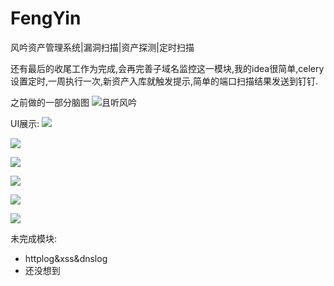 # FengYin
风吟资产管理系统|漏洞扫描|资产探测|定时扫描

还有最后的收尾工作为完成,会再完善子域名监控这一模块,我的idea很简单,celery设置定时,一周执行一次,新资产入库就触发提示,简单的端口扫描结果发送到钉钉.

之前做的一部分脑图
![且听风吟](https://redteamwing.oss-cn-hongkong.aliyuncs.com/2020/02/04/qie-ting-feng-yin.png?image/auto-orient,1/quality,q_90)

UI展示:
![](https://redteamwing.oss-cn-hongkong.aliyuncs.com/2020/02/04/15808211847956.jpg?image/auto-orient,1/quality,q_90)


![](https://redteamwing.oss-cn-hongkong.aliyuncs.com/2020/02/04/15808212272984.jpg?image/auto-orient,1/quality,q_90)

![](https://redteamwing.oss-cn-hongkong.aliyuncs.com/2020/02/04/15808212852720.jpg?image/auto-orient,1/quality,q_90)

![](https://redteamwing.oss-cn-hongkong.aliyuncs.com/2020/02/04/15808213479608.jpg?image/auto-orient,1/quality,q_90)

![](https://redteamwing.oss-cn-hongkong.aliyuncs.com/2020/02/04/15808213738584.jpg?image/auto-orient,1/quality,q_90)

![](https://redteamwing.oss-cn-hongkong.aliyuncs.com/2020/02/04/15808214055090.jpg?image/auto-orient,1/quality,q_90)

未完成模块:
- httplog&xss&dnslog 
- 还没想到